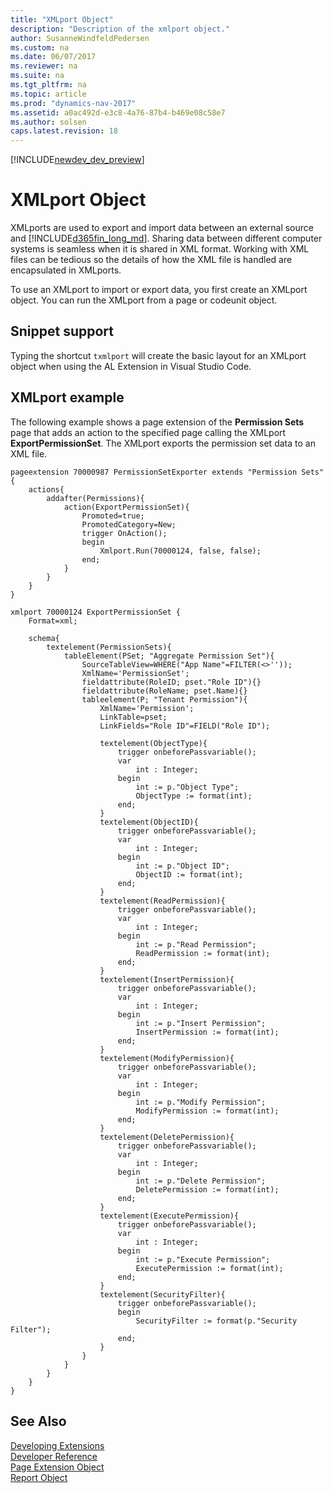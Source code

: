```yaml
---
title: "XMLport Object"
description: "Description of the xmlport object."
author: SusanneWindfeldPedersen
ms.custom: na
ms.date: 06/07/2017
ms.reviewer: na
ms.suite: na
ms.tgt_pltfrm: na
ms.topic: article
ms.prod: "dynamics-nav-2017"
ms.assetid: a0ac492d-e3c8-4a76-87b4-b469e08c58e7
ms.author: solsen
caps.latest.revision: 18
---
```


[!INCLUDE[newdev_dev_preview](includes/newdev_dev_preview.md)]

# XMLport Object
XMLports are used to export and import data between an external source and [!INCLUDE[d365fin_long_md](includes/d365fin_long_md.md)]. Sharing data between different computer systems is seamless when it is shared in XML format. Working with XML files can be tedious so the details of how the XML file is handled are encapsulated in XMLports.

To use an XMLport to import or export data, you first create an XMLport object. You can run the XMLport from a page or codeunit object.

## Snippet support
Typing the shortcut ```txmlport``` will create the basic layout for an XMLport object when using the AL Extension in Visual Studio Code.

## XMLport example
The following example shows a page extension of the **Permission Sets** page that adds an action to the specified page calling the XMLport **ExportPermissionSet**. The XMLport exports the permission set data to an XML file. 

```
pageextension 70000987 PermissionSetExporter extends "Permission Sets"{
    actions{
        addafter(Permissions){
            action(ExportPermissionSet){
                Promoted=true;
                PromotedCategory=New;
                trigger OnAction();
                begin
                    Xmlport.Run(70000124, false, false);
                end;
            }
        }
    }
}

xmlport 70000124 ExportPermissionSet {
    Format=xml;

    schema{
        textelement(PermissionSets){
            tableElement(PSet; "Aggregate Permission Set"){
                SourceTableView=WHERE("App Name"=FILTER(<>''));
                XmlName='PermissionSet';
                fieldattribute(RoleID; pset."Role ID"){}
                fieldattribute(RoleName; pset.Name){}
                tableelement(P; "Tenant Permission"){
                    XmlName='Permission';
                    LinkTable=pset;
                    LinkFields="Role ID"=FIELD("Role ID");
                    
                    textelement(ObjectType){
                        trigger onbeforePassvariable();
                        var
                            int : Integer;
                        begin
                            int := p."Object Type";
                            ObjectType := format(int);
                        end;
                    }
                    textelement(ObjectID){
                        trigger onbeforePassvariable();
                        var
                            int : Integer;
                        begin
                            int := p."Object ID";
                            ObjectID := format(int);
                        end;
                    }
                    textelement(ReadPermission){
                        trigger onbeforePassvariable();
                        var
                            int : Integer;
                        begin
                            int := p."Read Permission";
                            ReadPermission := format(int);
                        end;
                    }
                    textelement(InsertPermission){
                        trigger onbeforePassvariable();
                        var
                            int : Integer;
                        begin
                            int := p."Insert Permission";
                            InsertPermission := format(int);
                        end;
                    }
                    textelement(ModifyPermission){
                        trigger onbeforePassvariable();
                        var
                            int : Integer;
                        begin
                            int := p."Modify Permission";
                            ModifyPermission := format(int);
                        end;
                    }
                    textelement(DeletePermission){
                        trigger onbeforePassvariable();
                        var
                            int : Integer;
                        begin
                            int := p."Delete Permission";
                            DeletePermission := format(int);
                        end;
                    }
                    textelement(ExecutePermission){
                        trigger onbeforePassvariable();
                        var
                            int : Integer;
                        begin
                            int := p."Execute Permission";
                            ExecutePermission := format(int);
                        end;
                    }
                    textelement(SecurityFilter){
                        trigger onbeforePassvariable();
                        begin
                            SecurityFilter := format(p."Security Filter");
                        end;
                    }
                }
            }
        }
    }
}
```

## See Also
[Developing Extensions](devenv-dev-overview.md)  
[Developer Reference](devenv-reference-overview.md)  
[Page Extension Object](devenv-page-ext-object.md)  
[Report Object](devenv-report-object.md)  